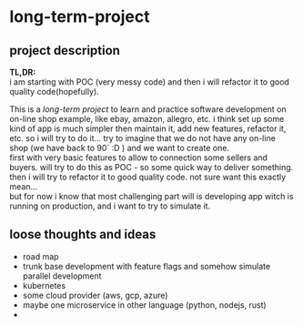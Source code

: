 # long-term-project

## project description
**TL,DR:**   
i am starting with POC (very messy code) and then i will refactor it to good quality code(hopefully).


This is a _long-term project_ to learn and practice software development on on-line shop example, like ebay, amazon, allegro, etc.
i think set up some kind of app is much simpler then maintain it, add new features, refactor it, etc.
so i will try to do it... try to imagine that we do not have any on-line shop (we have back to 90` :D ) and we want to create one.  
first with very basic features to allow to connection some sellers and buyers. will try to do this as POC - so some quick way to deliver something.
then i will try to refactor it to good quality code. not sure want this exactly mean...  
but for now i know that most challenging part will is developing app witch is running on production, and i want to try to simulate it.

## loose thoughts and ideas
* road map
* trunk base development with feature flags and somehow simulate parallel development
* kubernetes
* some cloud provider (aws, gcp, azure)
* maybe one microservice in other language (python, nodejs, rust)
* 
